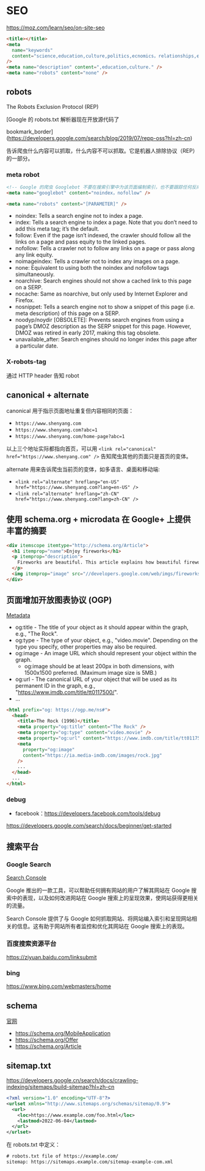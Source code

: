 # SEO

https://moz.com/learn/seo/on-site-seo

```html
<title></title>
<meta
  name="keywords"
  content="science,education,culture,politics,ecnomics，relationships,entertaiment,human"
/>
<meta name="description" content=",education,culture." />
<meta name="robots" content="none" />
```

## robots

The Robots Exclusion Protocol (REP)

[Google 的 robots.txt 解析器现在开放源代码了

bookmark_border](https://developers.google.com/search/blog/2019/07/repp-oss?hl=zh-cn)

告诉爬虫什么内容可以抓取，什么内容不可以抓取。它是机器人排除协议（REP）的一部分。

### meta robot

```html
<!-- Google 的爬虫 Googlebot 不要在搜索引擎中为该页面编制索引，也不要跟踪任何反向链接 -->
<meta name="googlebot" content="noindex，nofollow" />

<meta name="robots" content="[PARAMETER]" />
```

- noindex: Tells a search engine not to index a page.
- index: Tells a search engine to index a page. Note that you don’t need to add this meta tag; it’s the default.
- follow: Even if the page isn’t indexed, the crawler should follow all the links on a page and pass equity to the linked pages.
- nofollow: Tells a crawler not to follow any links on a page or pass along any link equity.
- noimageindex: Tells a crawler not to index any images on a page.
- none: Equivalent to using both the noindex and nofollow tags simultaneously.
- noarchive: Search engines should not show a cached link to this page on a SERP.
- nocache: Same as noarchive, but only used by Internet Explorer and Firefox.
- nosnippet: Tells a search engine not to show a snippet of this page (i.e. meta description) of this page on a SERP.
- noodyp/noydir [OBSOLETE]: Prevents search engines from using a page’s DMOZ description as the SERP snippet for this page. However, DMOZ was retired in early 2017, making this tag obsolete.
- unavailable_after: Search engines should no longer index this page after a particular date.

### X-robots-tag

通过 HTTP header 告知 robot

## canonical + alternate

canonical 用于指示页面地址重复但内容相同的页面：

- `https://www.shenyang.com`
- `https://www.shenyang.com?abc=1`
- `https://www.shenyang.com/home-page?abc=1`

以上三个地址实际都指向首页，可以用 `<link rel="canonical" href="https://www.shenyang.com" />` 告知爬虫其他的页面只是首页的变体。

alternate 用来告诉爬虫当前页的变体，如多语言、桌面和移动端:

- `<link rel="alternate" hreflang="en-US" href="https://www.shenyang.com?lang=en-US" />`
- `<link rel="alternate" hreflang="zh-CN" href="https://www.shenyang.com?lang=zh-CN" />`

## 使用 schema.org + microdata 在 Google+ 上提供丰富的摘要

```html
<div itemscope itemtype="http://schema.org/Article">
  <h1 itemprop="name">Enjoy fireworks</h1>
  <p itemprop="description">
    Fireworks are beautiful. This article explains how beautiful fireworks are.
  </p>
  <img itemprop="image" src="//developers.google.com/web/imgs/fireworks.jpg" />
</div>
```

## 页面增加开放图表协议 (OGP)

[Metadata](https://ogp.me/)

- og:title - The title of your object as it should appear within the graph, e.g., "The Rock".
- og:type - The type of your object, e.g., "video.movie". Depending on the type you specify, other properties may also be required.
- og:image - An image URL which should represent your object within the graph.
  - og:image should be at least 200px in both dimensions, with 1500x1500 preferred. (Maximum image size is 5MB.)
- og:url - The canonical URL of your object that will be used as its permanent ID in the graph, e.g., "https://www.imdb.com/title/tt0117500/".
- ...

```html
<html prefix="og: https://ogp.me/ns#">
  <head>
    <title>The Rock (1996)</title>
    <meta property="og:title" content="The Rock" />
    <meta property="og:type" content="video.movie" />
    <meta property="og:url" content="https://www.imdb.com/title/tt0117500/" />
    <meta
      property="og:image"
      content="https://ia.media-imdb.com/images/rock.jpg"
    />
    ...
  </head>
  ...
</html>
```

### debug

- facebook：https://developers.facebook.com/tools/debug

https://developers.google.com/search/docs/beginner/get-started

## 搜索平台

### Google Search

[Search Console](https://developers.google.com/search/docs/monitor-debug/search-console-start?hl=zh-cn)

Google 推出的一款工具，可以帮助任何拥有网站的用户了解其网站在 Google 搜索中的表现，以及如何改进网站在 Google 搜索上的呈现效果，使网站获得更相关的流量。

Search Console 提供了与 Google 如何抓取网站、将网站编入索引和呈现网站相关的信息。这有助于网站所有者监控和优化其网站在 Google 搜索上的表现。

### 百度搜索资源平台

https://ziyuan.baidu.com/linksubmit

### bing

https://www.bing.com/webmasters/home

## schema

[官网](https://schema.org/)

- https://schema.org/MobileApplication
- https://schema.org/Offer
- https://schema.org/Article

## sitemap.txt

https://developers.google.cn/search/docs/crawling-indexing/sitemaps/build-sitemap?hl=zh-cn

```xml
<?xml version="1.0" encoding="UTF-8"?>
<urlset xmlns="http://www.sitemaps.org/schemas/sitemap/0.9">
  <url>
    <loc>https://www.example.com/foo.html</loc>
    <lastmod>2022-06-04</lastmod>
  </url>
</urlset>
```

在 robots.txt 中定义：

```txt
# robots.txt file of https://example.com/
sitemap: https://sitemaps.example.com/sitemap-example-com.xml
```
